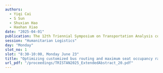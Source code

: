 ```yaml
---
authors:
  - Yiqi Cai
  - S Sun
  - Shuxian Hao
  - Haohan Xiao
date: "2025-04-01"
publication: The 12th Triennial Symposium on Transportation Analysis conference
session: "Humanitarian Logistics"
day: "Monday"
slot_no: 1
slot: "8:30-10:00, Monday June 23"
title: "Optimizing customized bus routing and maximum seat occupancy rate under the influence of epidemic outbreaks"
url_pdf: "/proceedings/TRISTAN2025_ExtendedAbstract_20.pdf"
---
```

